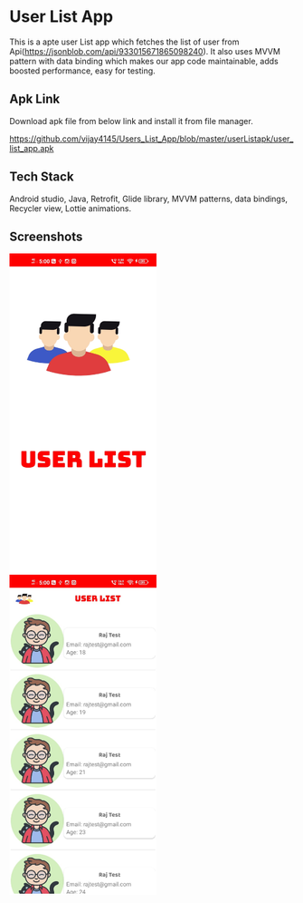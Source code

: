
# User List App

This is a apte user List app which fetches the list of user from Api(https://jsonblob.com/api/933015671865098240).
It also uses MVVM pattern with data binding which makes our app code maintainable, adds boosted performance, easy for testing.



## Apk Link
Download apk file from below link and install it from file manager.

https://github.com/vijay4145/Users_List_App/blob/master/userListapk/user_list_app.apk



## Tech Stack

Android studio, Java, Retrofit, Glide library, MVVM patterns, data bindings, Recycler view, Lottie animations.



## Screenshots

<img src="/screenshots/screenshot1.jpeg" width=260>       <img src="/screenshots/screenshot2.jpeg" width=260>  
